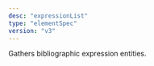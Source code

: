 ```yaml
---
desc: "expressionList"
type: "elementSpec"
version: "v3"
---
```


Gathers bibliographic expression entities.
